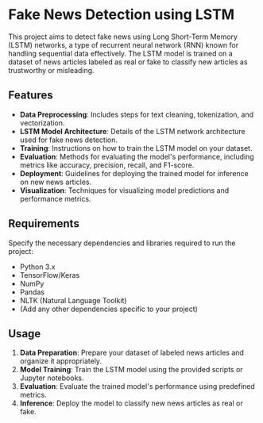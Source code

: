 # Fake News Detection using LSTM

This project aims to detect fake news using Long Short-Term Memory (LSTM) networks, a type of recurrent neural network (RNN) known for handling sequential data effectively. The LSTM model is trained on a dataset of news articles labeled as real or fake to classify new articles as trustworthy or misleading.

## Features

- **Data Preprocessing**: Includes steps for text cleaning, tokenization, and vectorization.
- **LSTM Model Architecture**: Details of the LSTM network architecture used for fake news detection.
- **Training**: Instructions on how to train the LSTM model on your dataset.
- **Evaluation**: Methods for evaluating the model's performance, including metrics like accuracy, precision, recall, and F1-score.
- **Deployment**: Guidelines for deploying the trained model for inference on new news articles.
- **Visualization**: Techniques for visualizing model predictions and performance metrics.

## Requirements

Specify the necessary dependencies and libraries required to run the project:

- Python 3.x
- TensorFlow/Keras
- NumPy
- Pandas
- NLTK (Natural Language Toolkit)
- (Add any other dependencies specific to your project)

## Usage

1. **Data Preparation**: Prepare your dataset of labeled news articles and organize it appropriately.
2. **Model Training**: Train the LSTM model using the provided scripts or Jupyter notebooks.
3. **Evaluation**: Evaluate the trained model's performance using predefined metrics.
4. **Inference**: Deploy the model to classify new news articles as real or fake.
